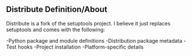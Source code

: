 ## Distribute Definition/About
Distribute is a fork of the setuptools project. I believe it just replaces
setuptools and comes with the following:

-Python package and module definitions
-Distribution package metadata
-Test hooks
-Project installation
-Platform-specific details
